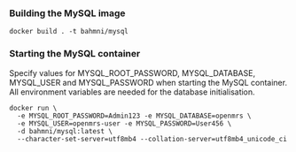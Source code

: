 ### Building the MySQL image
```
docker build . -t bahmni/mysql
```

### Starting the MySQL container
Specify values for MYSQL\_ROOT\_PASSWORD, MYSQL\_DATABASE, MYSQL\_USER and
MYSQL\_PASSWORD when starting the MySQL container.
All environment variables are needed for the database initialisation.

```
docker run \
  -e MYSQL_ROOT_PASSWORD=Admin123 -e MYSQL_DATABASE=openmrs \
  -e MYSQL_USER=openmrs-user -e MYSQL_PASSWORD=User456 \
  -d bahmni/mysql:latest \
  --character-set-server=utf8mb4 --collation-server=utf8mb4_unicode_ci
```
